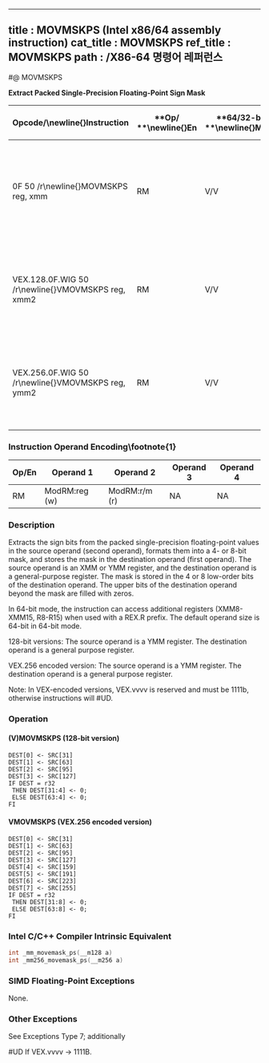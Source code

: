----------------------------
title : MOVMSKPS (Intel x86/64 assembly instruction)
cat_title : MOVMSKPS
ref_title : MOVMSKPS
path : /X86-64 명령어 레퍼런스
----------------------------
#@ MOVMSKPS

**Extract Packed Single-Precision Floating-Point Sign Mask**

|**Opcode/**\newline{}**Instruction**|**Op/ **\newline{}**En**|**64/32-bit **\newline{}**Mode**|**CPUID **\newline{}**Feature **\newline{}**Flag**|**Description**|
|------------------------------------|------------------------|--------------------------------|--------------------------------------------------|---------------|
|0F 50 /r\newline{}MOVMSKPS reg, xmm|RM|V/V|SSE|Extract 4-bit sign mask from xmm and store in reg. The upper bits of r32 or r64 are filled with zeros.|
|VEX.128.0F.WIG 50 /r\newline{}VMOVMSKPS reg, xmm2|RM|V/V|AVX|Extract 4-bit sign mask from xmm2 and store in reg. The upper bits of r32 or r64 are zeroed.|
|VEX.256.0F.WIG 50 /r\newline{}VMOVMSKPS reg, ymm2|RM|V/V|AVX|Extract 8-bit sign mask from ymm2 and store in reg. The upper bits of r32 or r64 are zeroed.|
### Instruction Operand Encoding\footnote{1}


|Op/En|Operand 1|Operand 2|Operand 3|Operand 4|
|-----|---------|---------|---------|---------|
|RM|ModRM:reg (w)|ModRM:r/m (r)|NA|NA|
### Description


Extracts the sign bits from the packed single-precision floating-point values in the source operand (second operand), formats them into a 4- or 8-bit mask, and stores the mask in the destination operand (first operand). The source operand is an XMM or YMM register, and the destination operand is a general-purpose register. The mask is stored in the 4 or 8 low-order bits of the destination operand. The upper bits of the destination operand beyond the mask are filled with zeros.

In 64-bit mode, the instruction can access additional registers (XMM8-XMM15, R8-R15) when used with a REX.R prefix. The default operand size is 64-bit in 64-bit mode.

128-bit versions: The source operand is a YMM register. The destination operand is a general purpose register. 

VEX.256 encoded version: The source operand is a YMM register. The destination operand is a general purpose register. 

Note: In VEX-encoded versions, VEX.vvvv is reserved and must be 1111b, otherwise instructions will #UD.


### Operation
#### (V)MOVMSKPS (128-bit version)
```info-verb
DEST[0] <-  SRC[31]
DEST[1]  <- SRC[63]
DEST[2]  <- SRC[95]
DEST[3]  <- SRC[127]
IF DEST = r32
 THEN DEST[31:4] <-  0;
 ELSE DEST[63:4] <-  0;
FI
```
#### VMOVMSKPS (VEX.256 encoded version)
```info-verb
DEST[0] <-  SRC[31]
DEST[1] <-  SRC[63]
DEST[2]  <- SRC[95]
DEST[3]  <- SRC[127]
DEST[4]  <- SRC[159]
DEST[5] <-  SRC[191]
DEST[6] <-  SRC[223]
DEST[7] <-  SRC[255]
IF DEST = r32
 THEN DEST[31:8]  <- 0;
 ELSE DEST[63:8] <-  0;
FI
```

### Intel C/C++ Compiler Intrinsic Equivalent

```cpp
int _mm_movemask_ps(__m128 a)
int _mm256_movemask_ps(__m256 a)
```
### SIMD Floating-Point Exceptions


None.

### Other Exceptions


See Exceptions Type 7; additionally

#UD  If VEX.vvvv  -> 1111B.

